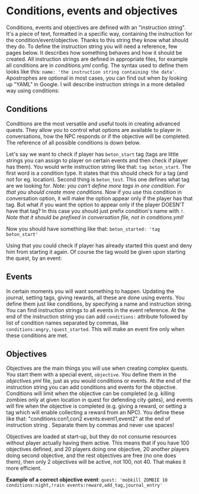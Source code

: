 # Conditions, events and objectives

Conditions, events and objectives are defined with an "instruction string". It's a piece of text, formatted in a specific way, containing the instruction for the condition/event/objective. Thanks to this string they know what should they do. To define the instruction string you will need a reference, few pages below. It describes how something behaves and how it should be created. All instruction strings are defined in appropriate files, for example all conditions are in _conditions.yml_ config. The syntax used to define them looks like this: `name: 'the instruction string containing the data'`. Apostrophes are optional in most cases, you can find out when by looking up "YAML" in Google. I will describe instruction strings in a more detailed way using conditions:

## Conditions

Conditions are the most versatile and useful tools in creating advanced quests. They allow you to control what options are available to player in conversations, how the NPC responds or if the objective will be completed. The reference of all possible conditions is down below.

Let's say we want to check if player has `beton_start` tag (tags are little strings you can assign to player on certain events and then check if player has them). You would write instruction string like that: `tag beton_start`. The first word is a condition type. It states that this should check for a tag (and not for eg. location). Second thing is `beton_test`. This one defines what tag are we looking for. _Note: you can't define more tags in one condition. For that you should create more conditions._ Now if you use this condition in conversation option, it will make the option appear only if the player has that tag. But what if you want the option to appear only if the player DOESN'T have that tag? In this case you should just prefix condition's name with `!`. _Note that it should be prefixed in conversation file, not in conditions.yml!_

Now you should have something like that: `beton_started: 'tag beton_start'`

Using that you could check if player has already started this quest and deny him from starting it again. Of course the tag would be given upon starting the quest, by an event:

## Events

In certain moments you will want something to happen. Updating the journal, setting tags, giving rewards, all these are done using events. You define them just like conditions, by specifying a name and instruction string. You can find instruction strings to all events in the event reference. At the end of the instruction string you can add `conditions:` attribute followed by list of condition names separated by commas, like `conditions:angry,!quest_started`. This will make an event fire only when these conditions are met.

## Objectives

Objectives are the main things you will use when creating complex quests. You start them with a special event, `objective`. You define them in the _objectives.yml_ file, just as you would conditions or events. At the end of the instruction string you can add conditions and events for the objective. Conditions will limit when the objective can be completed (e.g. killing zombies only at given location in quest for defending city gates), and events will fire when the objective is completed (e.g. giving a reward, or setting a tag which will enable collecting a reward from an NPC). You define these like that: "conditions:con1,con2 events:event1,event2" at the end of instruction string . Separate them by commas and never use spaces!

Objectives are loaded at start-up, but they do not consume resources without player actually having them active. This means that if you have 100 objectives defined, and 20 players doing one objective, 20 another players doing second objective, and the rest objectives are free (no one does them), then only 2 objectives will be active, not 100, not 40. That makes it more efficient.

**Example of a correct objective event**: `quest: 'mobkill ZOMBIE 10 conditions:night,!rain events:reward,add_tag,journal_entry'`
